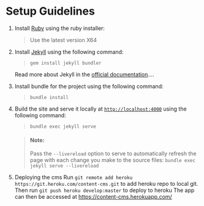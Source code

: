 # Setup Guidelines

1. Install [Ruby](https://rubyinstaller.org/downloads/) using the ruby installer:
    > Use the latest version X64

2. Install [Jekyll](https://jekyllrb.com/) using the following command:
    > `gem install jekyll bundler`

    Read more about Jekyll in the [official documentation](https://jekyllrb.com/docs/)....

3. Install bundle for the project using the following command:
    > `bundle install`

4. Build the site and serve it locally at [`http://localhost:4000`](http://localhost:4000) using the following command:
    > `bundle exec jekyll serve`


    > #### Note:
    > Pass the `--livereload` option to serve to automatically refresh the page with each change you make to the source files:
    `bundle exec jekyll serve --livereload`

5. Deploying the cms
Run `git remote add heroku https://git.heroku.com/content-cms.git` to add heroku repo to local git.
Then run `git push heroku develop:master` to deploy to heroku
The app can then be accessed at https://content-cms.herokuapp.com/